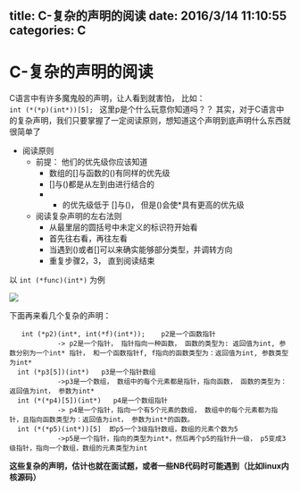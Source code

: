 title: C-复杂的声明的阅读
date: 2016/3/14 11:10:55      
categories: C
---

# C-复杂的声明的阅读 #

C语言中有许多魔鬼般的声明，让人看到就害怕， 比如：   
	`int (*(*p)(int*))[5]; ` 
这里p是个什么玩意你知道吗？？
其实，对于C语言中的复杂声明，我们只要掌握了一定阅读原则，想知道这个声明到底声明什么东西就很简单了

- 阅读原则
	- 前提： 他们的优先级你应该知道
		- 数组的[]与函数的()有同样的优先级
		- []与()都是从左到由进行结合的
		- * 的优先级低于 []与()，  但是()会使*具有更高的优先级
	- 阅读复杂声明的左右法则
		- 从最里层的圆括号中未定义的标识符开始看
		- 首先往右看，再往左看
		- 当遇到()或者[]可以来确实能够部分类型，并调转方向
		- 重复步骤2，3， 直到阅读结束

以 `int (*func)(int*)` 为例

![](http://7xrbxa.com1.z0.glb.clouddn.com/CC-%E5%A4%8D%E6%9D%82%E7%9A%84%E5%A3%B0%E6%98%8E%E7%9A%84%E9%98%85%E8%AF%BB.png)

下面再来看几个复杂的声明：
	
	   int (*p2)(int*, int(*f)(int*));    p2是一个函数指针
				-> p2是一个指针， 指针指向一种函数， 函数的类型为: 返回值为int, 参数分别为一个int* 指针， 和一个函数指针f, f指向的函数类型为：返回值为int, 参数类型为int*  
	  int (*p3[5])(int*)   p3是一个指针数组
				->p3是一个数组， 数组中的每个元素都是指针，指向函数， 函数的类型为：返回值为int， 参数为int*  
	  int (*(*p4)[5])(int*)   p4是一个数组指针
				-> p4是一个指针，指向一个有5个元素的数组， 数组中的每个元素都为指针，且指向函数类型为：返回值为int， 参数为int*的函数。
	  int (*(*p5)(int*))[5]  即p5一个3级指针数组，数组的元素个数为5
				->p5是一个指针，指向的类型为int*，然后再个p5的指针升一级， p5变成3级指针，指向一个数组，数组的元素类型为int


**这些复杂的声明，估计也就在面试题，或者一些NB代码时可能遇到（比如linux内核源码）**
 